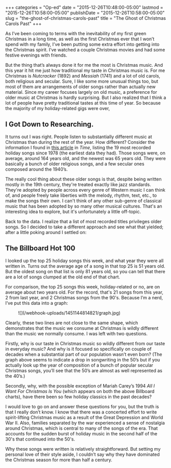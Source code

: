 +++
categories = "Op-ed"
date = "2015-12-26T10:48:00-05:00"
lastmod = "2015-12-26T10:58:00-05:00"
publishDate = "2015-12-26T10:58:00-05:00"
slug = "the-ghost-of-christmas-carols-past"
title = "The Ghost of Christmas Carols Past"
+++

As I’ve been coming to terms with the inevitability of my first green Christmas in a long time, as well as the first Christmas ever that I won’t spend with my family, I’ve been putting some extra effort into getting into the Christmas spirit. I’ve watched a couple Christmas movies and had some festive evenings with friends. 

But the thing that’s always done it for me the most is Christmas music. And this year it hit me just how traditional my taste in Christmas music is. For me Christmas is *Nutcracker* (1892) and *Messiah* (1741) and a lot of old carols, both religious and secular. Sure, I like some more unusual things too, but most of them are arrangements of older songs rather than actually new material. Since my career focuses largely on old music, a preference for older music at Christmas is hardly surprising. But I also realized that I think a lot of people have pretty traditional tastes at this time of year. So because the majority of my holiday-related gigs were over,

## I Got Down to Researching.

It turns out I was right. People listen to substantially different music at Christmas than during the rest of the year. How different? Consider the information I found in [this article](http://time.com/3613551/christmas-song) in *Time*, listing the 19 most recorded holiday songs since 1978 (the earliest data they had). Those songs were, on average, around 164 years old, and the newest was 65 years old. They were basically a bunch of older religious songs, and a few secular ones composed around the 1940’s.

The really cool thing about these older songs is that, despite being written mostly in the 19th century, they're treated exactly like jazz standards. They're adopted by people across every genre of Western music I can think of, and people freely take liberties with the melody, rhythm, text, etc., to make the songs their own. I can't think of any other sub-genre of classical music that has been adopted by so many other musical cultures. That's an interesting idea to explore, but it's unfortunately a little off-topic.

Back to the data. I realize that a list of most recorded titles privileges older songs. So I decided to take a different approach and see what that yielded; after a little poking around I settled on:

## The Billboard Hot 100

I looked up the top 25 holiday songs this week, and what year they were all written in. Turns out the average age of a song in that top 25 is 51 years old. But the oldest song on that list is only 81 years old, so you can tell that there are a lot of songs clumped at the old end of that chart.

For comparison, the top 25 songs this week, holiday-related or no, are on average about two years old. For the record, that's 21 songs from this year, 2 from last year, and 2 Christmas songs from the 90's. Because I’m a nerd, I’ve put this data into a graph:

<figure data-type="image">
![](/webhook-uploads/1451144814821/graph.jpg)
</figure>

Clearly, these two lines are not close to the same shape, which demonstrates that the music we consume at Christmas is wildly different than the music we normally consume. I was left with two questions.

Firstly, why is our taste in Christmas music so wildly different from our taste in everyday music? And why is it focused so specifically on couple of decades when a substantial part of our population wasn’t even born? (The graph above seems to indicate a drop in songwriting in the 50’s but if you actually look up the year of composition of a bunch of popular secular Christmas songs, you’ll see that the 50’s are almost as well represented as the 40’s.)

Secondly, why, with the possible exception of Mariah Carey’s 1994 *All I Want For Christmas Is You* (which appears on both the above Billboard charts), have there been so few holiday classics in the past decades? 

I would love to go on and answer these questions for you, but the truth is that I really don’t know. I know that there was a concerted effort to write spirit-lifting Christmas music as a result of the Great Depression and World War II. Also, families separated by the war experienced a sense of nostalgia around Christmas, which is central to many of the songs of the era. That accounts for the sudden burst of holiday music in the second half of the 30's that continued into the 50's.

Why these songs were written is relatively straightforward. But setting my personal love of their style aside, I couldn’t say why they have dominated the Christmas season for more than half a century.
